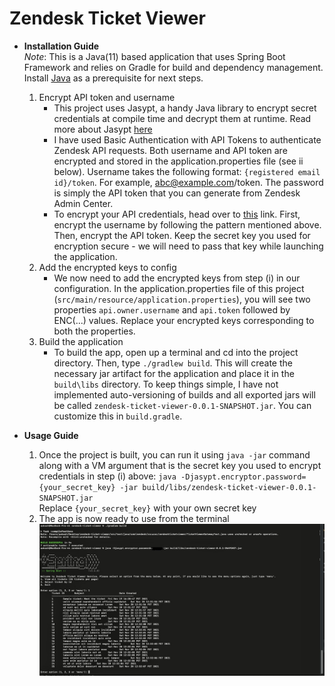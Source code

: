# Zendesk Ticket Viewer

* **Installation Guide**  
*Note*: This is a Java(11) based application that uses Spring Boot Framework and relies on Gradle for build and dependency management. Install [Java](https://www.oracle.com/java/technologies/downloads/) as a prerequisite for next steps.
 
    1. Encrypt API token and username
        - This project uses Jasypt, a handy Java library to encrypt secret credentials at compile time and decrypt them at runtime. Read more about Jasypt [here](http://www.jasypt.org/)
        - I have used Basic Authentication with API Tokens to authenticate Zendesk API requests. Both username and API token are encrypted and stored in the application.properties file (see ii below). Username takes the following format: `{registered email id}/token`. For example, abc@example.com/token. The password is simply the API token that you can generate from Zendesk Admin Center. 
        - To encrypt your API credentials, head over to [this](https://www.devglan.com/online-tools/jasypt-online-encryption-decryption) link. First, encrypt the username by following the pattern mentioned above. Then, encrypt the API token. Keep the secret key you used for encryption secure - we will need to pass that key while launching the application.
    2. Add the encrypted keys to config
        * We now need to add the encrypted keys from step (i) in our configuration. In the application.properties file of this project (`src/main/resource/application.properties`), you will see two properties `api.owner.username` and `api.token` followed by ENC(...) values. Replace your encrypted keys corresponding to both the properties.
    3. Build the application
        * To build the app, open up a terminal and cd into the project directory. Then, type `./gradlew build`. This will create the necessary jar artifact for the application and place it in the `build\libs` directory. To keep things simple, I have not implemented auto-versioning of builds and all exported jars will be called `zendesk-ticket-viewer-0.0.1-SNAPSHOT.jar`. You can customize this in `build.gradle`.      
      
* **Usage Guide**
    1. Once the project is built, you can run it using `java -jar` command along with a VM argument that is the secret key you used to encrypt credentials in step (i) above: `java -Djasypt.encryptor.password={your_secret_key} -jar build/libs/zendesk-ticket-viewer-0.0.1-SNAPSHOT.jar`  
     Replace `{your_secret_key}` with your own secret key
    2. The app is now ready to use from the terminal   
    ![Zendesk Ticket Viewer](static/zendesk-ticket-viewer-cli.jpg)